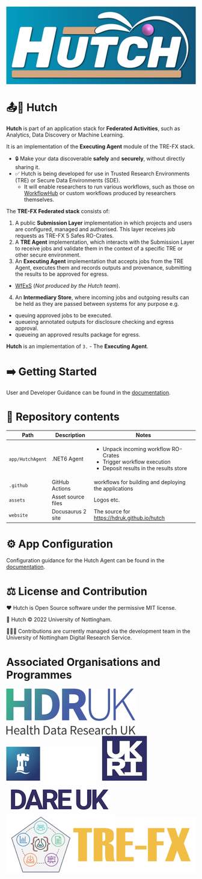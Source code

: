 
![Hutch](https://raw.githubusercontent.com/HDRUK/hutch/main/assets/Hutch%20splash%20bg.svg)

# 📤🐇 Hutch

**Hutch** is part of an application stack for **Federated Activities**, such as Analytics, Data Discovery or Machine Learning.

It is an implementation of the **Executing Agent** module of the TRE-FX stack.

- 🔒 Make your data discoverable **safely** and **securely**, without directly sharing it.
- ✅ Hutch is being developed for use in Trusted Research Environments (TRE) or Secure Data Environments (SDE).
  - It will enable researchers to run various workflows, such as those on [WorkflowHub](https://workflowhub.eu/) or custom workflows produced by researchers themselves.

The **TRE-FX Federated stack** consists of:
1. A public **Submission Layer** implementation in which projects and users are configured, managed and authorised. This layer receives job requests as TRE-FX 5 Safes RO-Crates.
2. A **TRE Agent** implementation, which interacts with the Submission Layer to receive jobs and validate them in the context of a specific TRE or other secure environment.
3. An **Executing Agent** implementation that accepts jobs from the TRE Agent, executes them and records outputs and provenance, submitting the results to be approved for egress.
  - [WfExS](https://github.com/inab/WfExS-backend) (*Not produced by the Hutch team*).
4. An **Intermediary Store**, where incoming jobs and outgoing results can be held as they are passed between systems for any purpose e.g.
  - queuing approved jobs to be executed.
  - queueing annotated outputs for disclosure checking and egress approval.
  - queueing an approved results package for egress.

**Hutch** is an implementation of `3.` - The **Executing Agent**.

# ➡️ Getting Started

User and Developer Guidance can be found in the [documentation](https://hdruk.github.io/hutch).

# 📁 Repository contents

| Path | Description | Notes |
|-|-|-|
| `app/HutchAgent` | .NET6 Agent | <ul><li>Unpack incoming workflow RO-Crates</li><li>Trigger workflow execution</li><li>Deposit results in the results store</li></ul> |
| `.github` | GitHub Actions | workflows for building and deploying the applications |
| `assets` | Asset source files | Logos etc. |
| `website` | Docusaurus 2 site | The source for https://hdruk.github.io/hutch |

# ⚙️ App Configuration

Configuration guidance for the Hutch Agent can be found in the [documentation](https://hdruk.github.io/hutch/docs/users/getting-started/configuration/agent).

# ⚖️ License and Contribution

❤️ Hutch is Open Source software under the permissive MIT license.

📜 Hutch © 2022 University of Nottingham.

👷🏾‍♂️ Contributions are currently managed via the development team in the University of Nottingham Digital Research Service.

# Associated Organisations and Programmes
[![HDR UK](https://raw.githubusercontent.com/HDRUK/hutch/main/website/static/img/hdruk_logo.svg)][HDR UK Home] &nbsp;
[![University of Nottingham](https://raw.githubusercontent.com/HDRUK/hutch/main/website/static/img/uon_white_text_web.png)][UoN Home] &nbsp;
[![UKRI](https://raw.githubusercontent.com/HDRUK/hutch/main/website/static/img/UKRI_logo.jpeg)][UKRI Home] &nbsp;
[![DARE UK](https://raw.githubusercontent.com/HDRUK/hutch/main/website/static/img/DARE-UK_logo.png)][DARE UK Home] &nbsp;
[![TRE-FX](https://raw.githubusercontent.com/HDRUK/hutch/main/website/static/img/tre-fx_logo.svg)][TRE-FX Home]

[HDR UK Home]: https://www.hdruk.ac.uk/
[Cohort Discovery]: https://www.healthdatagateway.org/about/cohort-discovery
[UoN Home]: https://nottingham.ac.uk
[UKRI Home]: https://www.ukri.org/
[DARE UK Home]: https://dareuk.org.uk/
[TRE-FX Home]: https://trefx.uk/
